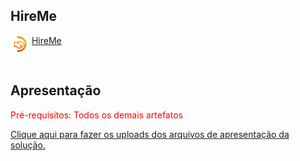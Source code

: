 ## HireMe

<div> 
            <img align="top"  height="30px" width="30px" src="img/handshake_transparente.png">
            <a href="">HireMe</a>
</div><br>

## Apresentação

<span style="color:red">Pré-requisitos: Todos os demais artefatos</span>

<a href="../presentation/README.md"> Clique aqui para fazer os uploads dos arquivos de apresentação da solução.</a>


